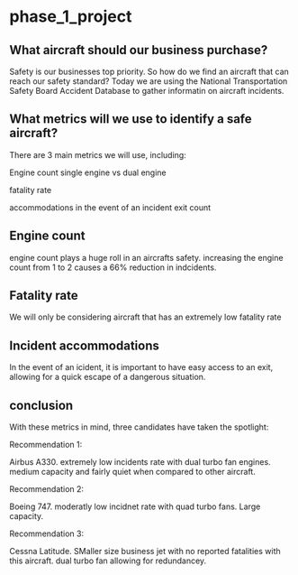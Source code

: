 # phase_1_project

## What aircraft should our business purchase?

Safety is our businesses top priority. So how do we find an aircraft that can reach our safety standard? Today we are using the National Transportation Safety Board Accident Database to gather informatin on aircraft incidents. 

## What metrics will we use to identify a safe aircraft?

There are 3 main metrics we will use, including:

Engine count
  single engine vs dual engine

fatality rate

accommodations in the event of an incident 
  exit count 

## Engine count

engine count plays a huge roll in an aircrafts safety. increasing the engine count from 1 to 2 causes a 66% reduction in indcidents.

## Fatality rate

We will only be considering aircraft that has an extremely low fatality rate

## Incident accommodations 

In the event of an icident, it is important to have easy access to an exit, allowing for a quick escape of a dangerous situation.

## conclusion

With these metrics in mind, three candidates have taken the spotlight:

Recommendation 1:

Airbus A330. extremely low incidents rate with dual turbo fan engines. medium capacity and fairly quiet when compared to other aircraft.

Recommendation 2:

Boeing 747. moderatly low incidnet rate with quad turbo fans. Large capacity.

Recommendation 3:

Cessna Latitude. SMaller size business jet with no reported fatalities with this aircraft. dual turbo fan allowing for redundancey.
